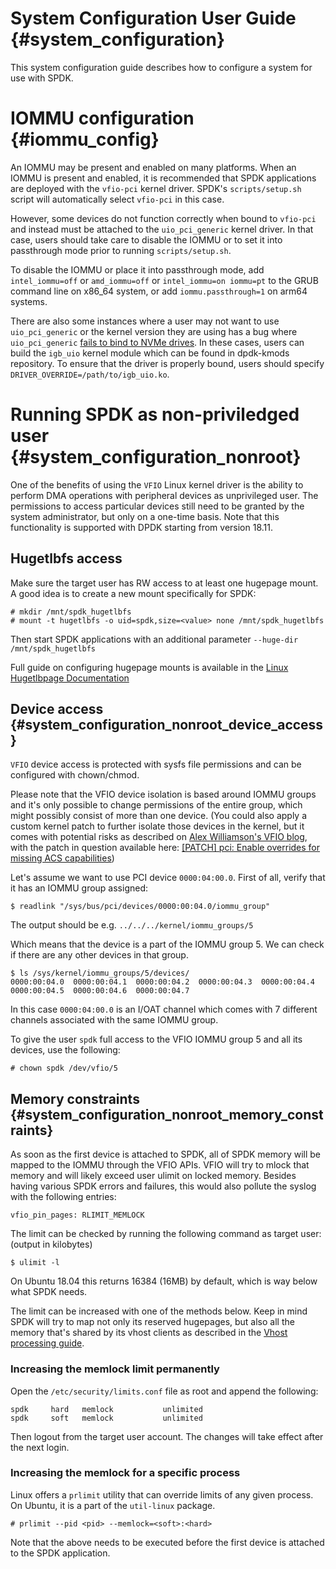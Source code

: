 # System Configuration User Guide {#system_configuration}

This system configuration guide describes how to configure a system for use with SPDK.

# IOMMU configuration {#iommu_config}

An IOMMU may be present and enabled on many platforms. When an IOMMU is present and enabled, it is
recommended that SPDK applications are deployed with the `vfio-pci` kernel driver. SPDK's
`scripts/setup.sh` script will automatically select `vfio-pci` in this case.

However, some devices do not function correctly when bound to `vfio-pci` and instead must be
attached to the `uio_pci_generic` kernel driver. In that case, users should take care to disable
the IOMMU or to set it into passthrough mode prior to running `scripts/setup.sh`.

To disable the IOMMU or place it into passthrough mode, add `intel_iommu=off`
or `amd_iommu=off` or `intel_iommu=on iommu=pt` to the GRUB command line on
x86_64 system, or add `iommu.passthrough=1` on arm64 systems.

There are also some instances where a user may not want to use `uio_pci_generic` or the kernel
version they are using has a bug where `uio_pci_generic` [fails to bind to NVMe drives](https://github.com/spdk/spdk/issues/399).
In these cases, users can build the `igb_uio` kernel module which can be found in dpdk-kmods repository.
To ensure that the driver is properly bound, users should specify `DRIVER_OVERRIDE=/path/to/igb_uio.ko`.

# Running SPDK as non-priviledged user {#system_configuration_nonroot}

One of the benefits of using the `VFIO` Linux kernel driver is the ability to
perform DMA operations with peripheral devices as unprivileged user. The
permissions to access particular devices still need to be granted by the system
administrator, but only on a one-time basis. Note that this functionality
is supported with DPDK starting from version 18.11.

## Hugetlbfs access

Make sure the target user has RW access to at least one hugepage mount.
A good idea is to create a new mount specifically for SPDK:

~~~{.sh}
# mkdir /mnt/spdk_hugetlbfs
# mount -t hugetlbfs -o uid=spdk,size=<value> none /mnt/spdk_hugetlbfs
~~~

Then start SPDK applications with an additional parameter `--huge-dir /mnt/spdk_hugetlbfs`

Full guide on configuring hugepage mounts is available in the
[Linux Hugetlbpage Documentation](https://www.kernel.org/doc/Documentation/vm/hugetlbpage.txt)

## Device access {#system_configuration_nonroot_device_access}

`VFIO` device access is protected with sysfs file permissions and can be
configured with chown/chmod.

Please note that the VFIO device isolation is based around IOMMU groups and it's
only possible to change permissions of the entire group, which might possibly
consist of more than one device. (You could also apply a custom kernel patch to
further isolate those devices in the kernel, but it comes with potential risks
as described on
[Alex Williamson's VFIO blog](https://vfio.blogspot.com/2014/08/iommu-groups-inside-and-out.html),
with the patch in question available here:
[[PATCH] pci: Enable overrides for missing ACS capabilities](https://lkml.org/lkml/2013/5/30/513))

Let's assume we want to use PCI device `0000:04:00.0`. First of all, verify
that it has an IOMMU group assigned:

~~~{.sh}
$ readlink "/sys/bus/pci/devices/0000:00:04.0/iommu_group"
~~~

The output should be e.g.
`../../../kernel/iommu_groups/5`

Which means that the device is a part of the IOMMU group 5. We can check if
there are any other devices in that group.

~~~{.sh}
$ ls /sys/kernel/iommu_groups/5/devices/
0000:00:04.0  0000:00:04.1  0000:00:04.2  0000:00:04.3  0000:00:04.4  0000:00:04.5  0000:00:04.6  0000:00:04.7
~~~

In this case `0000:04:00.0` is an I/OAT channel which comes with 7 different
channels associated with the same IOMMU group.

To give the user `spdk` full access to the VFIO IOMMU group 5 and all its
devices, use the following:

~~~{.sh}
# chown spdk /dev/vfio/5
~~~

## Memory constraints {#system_configuration_nonroot_memory_constraints}

As soon as the first device is attached to SPDK, all of SPDK memory will be
mapped to the IOMMU through the VFIO APIs. VFIO will try to mlock that memory and
will likely exceed user ulimit on locked memory. Besides having various
SPDK errors and failures, this would also pollute the syslog with the following
entries:

`vfio_pin_pages: RLIMIT_MEMLOCK`

The limit can be checked by running the following command as target user:
(output in kilobytes)

~~~{.sh}
$ ulimit -l
~~~

On Ubuntu 18.04 this returns 16384 (16MB) by default, which is way below
what SPDK needs.

The limit can be increased with one of the methods below. Keep in mind SPDK will
try to map not only its reserved hugepages, but also all the memory that's
shared by its vhost clients as described in the
[Vhost processing guide](https://spdk.io/doc/vhost_processing.html#vhost_processing_init).

### Increasing the memlock limit permanently

Open the `/etc/security/limits.conf` file as root and append the following:

```
spdk     hard   memlock           unlimited
spdk     soft   memlock           unlimited
```

Then logout from the target user account. The changes will take effect after the next login.

### Increasing the memlock for a specific process

Linux offers a `prlimit` utility that can override limits of any given process.
On Ubuntu, it is a part of the `util-linux` package.

~~~{.sh}
# prlimit --pid <pid> --memlock=<soft>:<hard>
~~~

Note that the above needs to be executed before the first device is attached to
the SPDK application.
